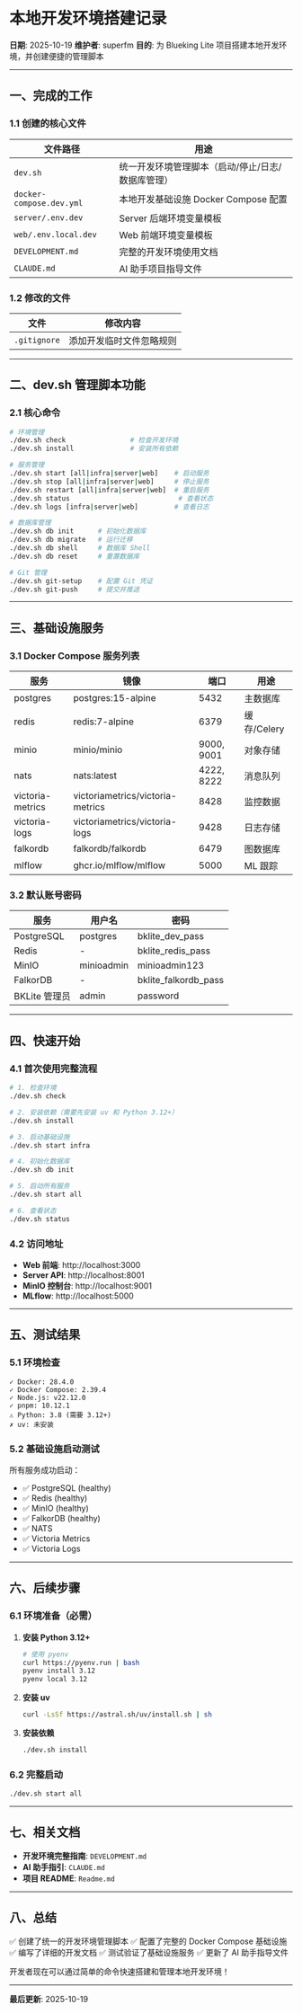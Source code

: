# 本地开发环境搭建记录

**日期**: 2025-10-19
**维护者**: superfm
**目的**: 为 Blueking Lite 项目搭建本地开发环境，并创建便捷的管理脚本

---

## 一、完成的工作

### 1.1 创建的核心文件

| 文件路径 | 用途 |
|---------|------|
| `dev.sh` | 统一开发环境管理脚本（启动/停止/日志/数据库管理）|
| `docker-compose.dev.yml` | 本地开发基础设施 Docker Compose 配置 |
| `server/.env.dev` | Server 后端环境变量模板 |
| `web/.env.local.dev` | Web 前端环境变量模板 |
| `DEVELOPMENT.md` | 完整的开发环境使用文档 |
| `CLAUDE.md` | AI 助手项目指导文件 |

### 1.2 修改的文件

| 文件 | 修改内容 |
|-----|---------|
| `.gitignore` | 添加开发临时文件忽略规则 |

---

## 二、dev.sh 管理脚本功能

### 2.1 核心命令

```bash
# 环境管理
./dev.sh check                # 检查开发环境
./dev.sh install              # 安装所有依赖

# 服务管理
./dev.sh start [all|infra|server|web]    # 启动服务
./dev.sh stop [all|infra|server|web]     # 停止服务
./dev.sh restart [all|infra|server|web]  # 重启服务
./dev.sh status                           # 查看状态
./dev.sh logs [infra|server|web]         # 查看日志

# 数据库管理
./dev.sh db init      # 初始化数据库
./dev.sh db migrate   # 运行迁移
./dev.sh db shell     # 数据库 Shell
./dev.sh db reset     # 重置数据库

# Git 管理
./dev.sh git-setup    # 配置 Git 凭证
./dev.sh git-push     # 提交并推送
```

---

## 三、基础设施服务

### 3.1 Docker Compose 服务列表

| 服务 | 镜像 | 端口 | 用途 |
|-----|------|------|------|
| postgres | postgres:15-alpine | 5432 | 主数据库 |
| redis | redis:7-alpine | 6379 | 缓存/Celery |
| minio | minio/minio | 9000, 9001 | 对象存储 |
| nats | nats:latest | 4222, 8222 | 消息队列 |
| victoria-metrics | victoriametrics/victoria-metrics | 8428 | 监控数据 |
| victoria-logs | victoriametrics/victoria-logs | 9428 | 日志存储 |
| falkordb | falkordb/falkordb | 6479 | 图数据库 |
| mlflow | ghcr.io/mlflow/mlflow | 5000 | ML 跟踪 |

### 3.2 默认账号密码

| 服务 | 用户名 | 密码 |
|-----|--------|------|
| PostgreSQL | postgres | bklite_dev_pass |
| Redis | - | bklite_redis_pass |
| MinIO | minioadmin | minioadmin123 |
| FalkorDB | - | bklite_falkordb_pass |
| BKLite 管理员 | admin | password |

---

## 四、快速开始

### 4.1 首次使用完整流程

```bash
# 1. 检查环境
./dev.sh check

# 2. 安装依赖（需要先安装 uv 和 Python 3.12+）
./dev.sh install

# 3. 启动基础设施
./dev.sh start infra

# 4. 初始化数据库
./dev.sh db init

# 5. 启动所有服务
./dev.sh start all

# 6. 查看状态
./dev.sh status
```

### 4.2 访问地址

- **Web 前端**: http://localhost:3000
- **Server API**: http://localhost:8001
- **MinIO 控制台**: http://localhost:9001
- **MLflow**: http://localhost:5000

---

## 五、测试结果

### 5.1 环境检查

```
✓ Docker: 28.4.0
✓ Docker Compose: 2.39.4
✓ Node.js: v22.12.0
✓ pnpm: 10.12.1
⚠ Python: 3.8 (需要 3.12+)
✗ uv: 未安装
```

### 5.2 基础设施启动测试

所有服务成功启动：
- ✅ PostgreSQL (healthy)
- ✅ Redis (healthy)
- ✅ MinIO (healthy)
- ✅ FalkorDB (healthy)
- ✅ NATS
- ✅ Victoria Metrics
- ✅ Victoria Logs

---

## 六、后续步骤

### 6.1 环境准备（必需）

1. **安装 Python 3.12+**
   ```bash
   # 使用 pyenv
   curl https://pyenv.run | bash
   pyenv install 3.12
   pyenv local 3.12
   ```

2. **安装 uv**
   ```bash
   curl -LsSf https://astral.sh/uv/install.sh | sh
   ```

3. **安装依赖**
   ```bash
   ./dev.sh install
   ```

### 6.2 完整启动

```bash
./dev.sh start all
```

---

## 七、相关文档

- **开发环境完整指南**: `DEVELOPMENT.md`
- **AI 助手指引**: `CLAUDE.md`
- **项目 README**: `Readme.md`

---

## 八、总结

✅ 创建了统一的开发环境管理脚本
✅ 配置了完整的 Docker Compose 基础设施
✅ 编写了详细的开发文档
✅ 测试验证了基础设施服务
✅ 更新了 AI 助手指导文件

开发者现在可以通过简单的命令快速搭建和管理本地开发环境！

---

**最后更新**: 2025-10-19
